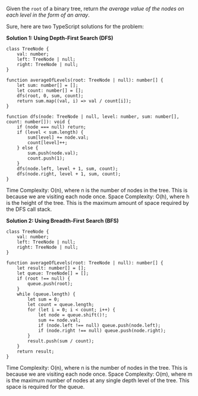 Given the `root` of a binary tree, return *the average value of the nodes on each level in the form of an array*.

Sure, here are two TypeScript solutions for the problem:

**Solution 1: Using Depth-First Search (DFS)**

```tsx
class TreeNode {
    val: number;
    left: TreeNode | null;
    right: TreeNode | null;
}

function averageOfLevels(root: TreeNode | null): number[] {
    let sum: number[] = [];
    let count: number[] = [];
    dfs(root, 0, sum, count);
    return sum.map((val, i) => val / count[i]);
}

function dfs(node: TreeNode | null, level: number, sum: number[], count: number[]): void {
    if (node === null) return;
    if (level < sum.length) {
        sum[level] += node.val;
        count[level]++;
    } else {
        sum.push(node.val);
        count.push(1);
    }
    dfs(node.left, level + 1, sum, count);
    dfs(node.right, level + 1, sum, count);
}

```

Time Complexity: O(n), where n is the number of nodes in the tree. This is because we are visiting each node once.
Space Complexity: O(h), where h is the height of the tree. This is the maximum amount of space required by the DFS call stack.

**Solution 2: Using Breadth-First Search (BFS)**

```tsx
class TreeNode {
    val: number;
    left: TreeNode | null;
    right: TreeNode | null;
}

function averageOfLevels(root: TreeNode | null): number[] {
    let result: number[] = [];
    let queue: TreeNode[] = [];
    if (root !== null) {
        queue.push(root);
    }
    while (queue.length) {
        let sum = 0;
        let count = queue.length;
        for (let i = 0; i < count; i++) {
            let node = queue.shift()!;
            sum += node.val;
            if (node.left !== null) queue.push(node.left);
            if (node.right !== null) queue.push(node.right);
        }
        result.push(sum / count);
    }
    return result;
}

```

Time Complexity: O(n), where n is the number of nodes in the tree. This is because we are visiting each node once.
Space Complexity: O(m), where m is the maximum number of nodes at any single depth level of the tree. This space is required for the queue.